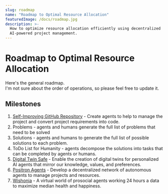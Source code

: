 ```yaml
---
slug: roadmap
name: "Roadmap to Optimal Resource Allocation"
featuredImage: /docs/roadmap.jpg
description: >-
  How to optimize resource allocation efficiently using decentralized
  AI-powered project management.
---
```


# Roadmap to Optimal Resource Allocation

Here's the general roadmap.  
I'm not sure about the order of operations, so please feel free to update it.

## Milestones

1. [Self-Improving GitHub Repository](self-improving-github-repo/self-improving-github-repo.md) - Create agents to help to manage the project and convert project requirements into code.
2. Problems - agents and humans generate the full list of problems that need to be solved
3. Solutions - agents and humans to generate the full list of possible solutions to each problem.
4. ToDo List for Humanity - agents decompose the solutions into tasks that can be completed by agents or humans.
5. [Digital Twin Safe](digital-twin-safe/README.md) - Enable the creation of digital twins for personalized AI agents that mirror our knowledge, values, and preferences.
6. [Positron Agents](positron-network/positron-network.md) - Develop a decentralized network of autonomous agents to manage projects and resources.
7. [Wishonia](wishonian-government/wishonian-government.md) - A virtual world of prosocial agents working 24 hours a data to maximize median health and happiness.
